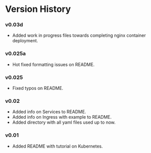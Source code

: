 # Version History

### v0.03d
* Added work in progress files towards completing nginx container deployment.

### v0.025a
* Hot fixed formatting issues on README.

### v0.025
* Fixed typos on README.

### v0.02
* Added info on Services to README. 
* Added info on Ingress with example to README.
* Added directory with all yaml files used up to now. 

### v0.01
* Added README with tutorial on Kubernetes.
